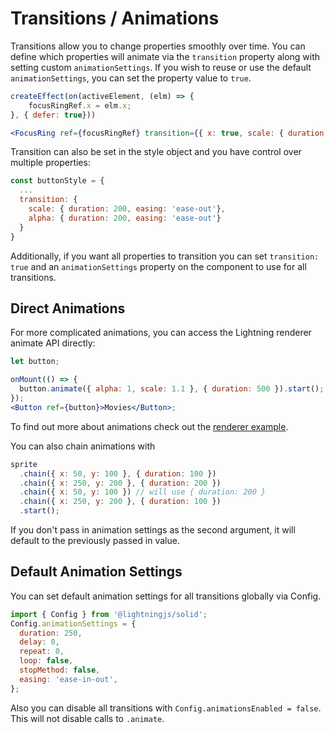 # Transitions / Animations

Transitions allow you to change properties smoothly over time. You can define which properties will animate via the `transition` property along with setting custom `animationSettings`. If you wish to reuse or use the default `animationSettings`, you can set the property value to `true`.

```jsx
createEffect(on(activeElement, (elm) => {
    focusRingRef.x = elm.x;
}, { defer: true}))

<FocusRing ref={focusRingRef} transition={{ x: true, scale: { duration: 1500, easing: 'ease-in-out'} }} />
```

Transition can also be set in the style object and you have control over multiple properties:

```jsx
const buttonStyle = {
  ...
  transition: {
    scale: { duration: 200, easing: 'ease-out'},
    alpha: { duration: 200, easing: 'ease-out'}
  }
}
```

Additionally, if you want all properties to transition you can set `transition: true` and an `animationSettings` property on the component to use for all transitions.

## Direct Animations

For more complicated animations, you can access the Lightning renderer animate API directly:

```jsx
let button;

onMount(() => {
  button.animate({ alpha: 1, scale: 1.1 }, { duration: 500 }).start();
});
<Button ref={button}>Movies</Button>;
```

To find out more about animations check out the [renderer example](https://github.com/lightning-js/renderer/blob/main/examples/tests/animation.ts#L70).

You can also chain animations with

```js
sprite
  .chain({ x: 50, y: 100 }, { duration: 100 })
  .chain({ x: 250, y: 200 }, { duration: 200 })
  .chain({ x: 50, y: 100 }) // will use { duration: 200 }
  .chain({ x: 250, y: 200 }, { duration: 100 })
  .start();
```

If you don't pass in animation settings as the second argument, it will default to the previously passed in value.

## Default Animation Settings

You can set default animation settings for all transitions globally via Config.

```js
import { Config } from '@lightningjs/solid';
Config.animationSettings = {
  duration: 250,
  delay: 0,
  repeat: 0,
  loop: false,
  stopMethod: false,
  easing: 'ease-in-out',
};
```

Also you can disable all transitions with `Config.animationsEnabled = false`. This will not disable calls to `.animate`.
